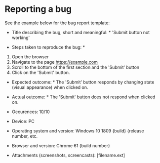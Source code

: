 # Reporting a bug

See the example below for the bug report template:

* Title describing the bug, short and meaningful: *
'Submit button not working'

* Steps taken to reproduce the bug: *
1. Open the browser
2. Navigate to the page https://example.com
3. Scroll to the bottom of the first section and the 'Submit' button
4. Click on the 'Submit' button.

* Expected outcome: *
The 'Submit' button responds by changing state (visual appearance) when clicked on.

* Actual outcome: *
The 'Submit' button does not respond when clicked on.

* Occurences: 10/10

* Device: PC

* Operating system and version: Windows 10 1809 {build} {release number, etc.

* Browser and version: Chrome 61 {build number}

* Attachments (screenshots, screencasts): [filename.ext]
